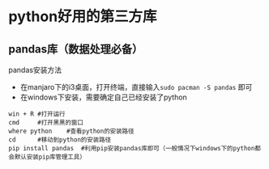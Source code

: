 # python好用的第三方库

## pandas库（数据处理必备）
pandas安装方法
- 在manjaro下的i3桌面，打开终端，直接输入`sudo pacman -S pandas` 即可
- 在windows下安装，需要确定自己已经安装了python

```
win + R #打开运行
cmd 	#打开黑黑的窗口
where python 	#查看python的安装路径
cd		#移动到python的安装路径
pip install pandas	#利用pip安装pandas库即可（一般情况下windows下的python都会默认安装pip库管理工具）
```

